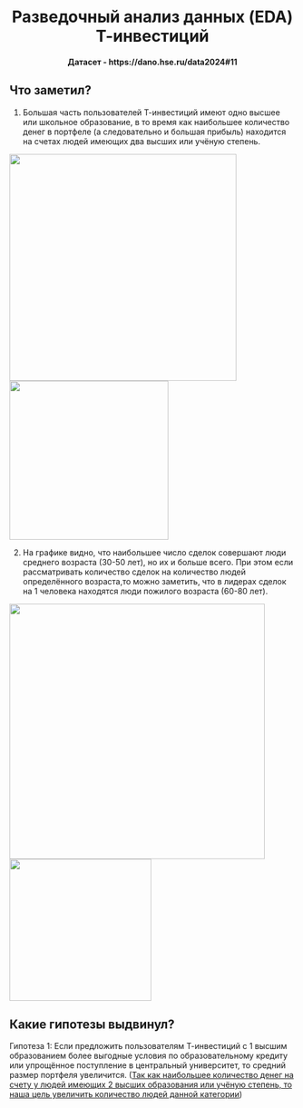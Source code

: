 <h1 align="center">
  <br>
  Разведочный анализ данных (EDA) Т-инвестиций
  <br>
</h1>

<h4 align="center">Датасет - https://dano.hse.ru/data2024#11</h4>


## Что заметил?
1. Большая часть пользователей Т-инвестиций имеют одно высшее или школьное образование, в то время как наибольшее количество денег в портфеле (а следовательно и большая прибыль) находится на счетах людей имеющих два высших или учёную степень.

<img src="https://github.com/user-attachments/assets/168b8b55-d133-4f17-b741-4abc83cc6593" width="400" />

<img src="https://github.com/user-attachments/assets/4402c25d-60d5-4926-84d9-5175eea38fad" width="280" />


2. На графике видно, что наибольшее число сделок совершают люди среднего возраста (30-50 лет), но их и больше всего. При этом если рассматривать количество сделок на количество людей определённого возраста,то можно заметить, что в лидерах сделок на 1 человека находятся люди пожилого возраста (60-80 лет).

<img src="https://github.com/user-attachments/assets/b0cc01b1-ffeb-4321-a8ca-0728d1270485" width="450" />

<img src="https://github.com/user-attachments/assets/f9818e08-b096-4ecb-9bd6-13a547528dfe" width="250" />


## Какие гипотезы выдвинул?
Гипотеза 1:
Если предложить пользователям Т-инвестиций с 1 высшим образованием более выгодные условия по образовательному кредиту или упрощённое поступление в центральный университет, то средний размер портфеля увеличится.     (<ins>Так как наибольшее количество денег на счету у людей имеющих 2 высших образования или учёную степень, то наша цель увеличить количество людей данной категории</ins>)
